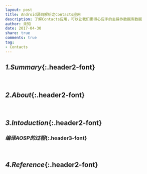 ```yaml
---
layout: post
title: Android源码解析之Contacts应用
description: 了解Contacts应用，可以让我们更得心应手的去操作数据库数据
author: 未知
date: 2017-04-30
share: true
comments: true
tag:
- Contacts
---
```

## *1.Summary*{:.header2-font}
&emsp;&emsp;
## *2.About*{:.header2-font}
&emsp;&emsp;
## *3.Intoduction*{:.header2-font}
### *编译AOSP的过程*{:.header3-font}
&emsp;&emsp;
## *4.Reference*{:.header2-font}